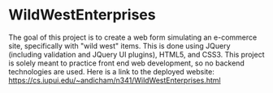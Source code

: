 # WildWestEnterprises
The goal of this project is to create a web form simulating an e-commerce site, specifically with "wild west" items. This is done using JQuery (including validation and JQuery UI plugins), HTML5, and CSS3. This project is solely meant to practice front end web development, so no backend technologies are used. 
Here is a link to the deployed website: https://cs.iupui.edu/~andicham/n341/WildWestEnterprises.html
